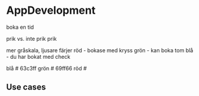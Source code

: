 # AppDevelopment

boka en tid 






prik vs. inte prik 
prik

mer gråskala, 
ljusare färjer 
  röd - bokase      med kryss
  grön - kan boka      tom 
  blå - du har bokat   med check


blå # 63c3ff
grön # 69ff66
röd # 





## Use cases




